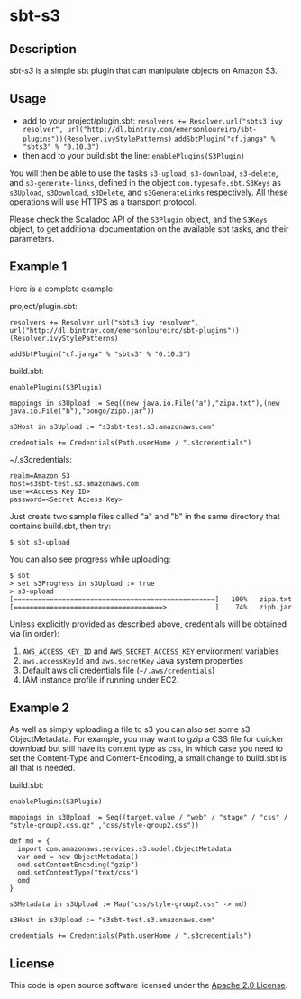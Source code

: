 # sbt-s3

## Description

*sbt-s3* is a simple sbt plugin that can manipulate objects on Amazon S3.

## Usage

* add to your project/plugin.sbt:
   `resolvers += Resolver.url("sbts3 ivy resolver", url("http://dl.bintray.com/emersonloureiro/sbt-plugins"))(Resolver.ivyStylePatterns)`
   `addSbtPlugin("cf.janga" % "sbts3" % "0.10.3")`
* then add to your build.sbt the line:
   `enablePlugins(S3Plugin)`

You will then be able to use the tasks `s3-upload`, `s3-download`, `s3-delete`, and `s3-generate-links`, defined
in the object `com.typesafe.sbt.S3Keys` as `s3Upload`, `s3Download`, `s3Delete`, and `s3GenerateLinks` respectively.
All these operations will use HTTPS as a transport protocol.

Please check the Scaladoc API of the `S3Plugin` object, and the `S3Keys` object,
to get additional documentation on the available sbt tasks, and their parameters.

## Example 1

Here is a complete example:

project/plugin.sbt:

    resolvers += Resolver.url("sbts3 ivy resolver", url("http://dl.bintray.com/emersonloureiro/sbt-plugins"))(Resolver.ivyStylePatterns)

    addSbtPlugin("cf.janga" % "sbts3" % "0.10.3")

build.sbt:

    enablePlugins(S3Plugin)

    mappings in s3Upload := Seq((new java.io.File("a"),"zipa.txt"),(new java.io.File("b"),"pongo/zipb.jar"))

    s3Host in s3Upload := "s3sbt-test.s3.amazonaws.com"

    credentials += Credentials(Path.userHome / ".s3credentials")

~/.s3credentials:

    realm=Amazon S3
    host=s3sbt-test.s3.amazonaws.com
    user=<Access Key ID>
    password=<Secret Access Key>

Just create two sample files called "a" and "b" in the same directory that contains build.sbt, then try:

    $ sbt s3-upload

You can also see progress while uploading:

    $ sbt
    > set s3Progress in s3Upload := true
    > s3-upload
    [==================================================]   100%   zipa.txt
    [=====================================>            ]    74%   zipb.jar

Unless explicitly provided as described above, credentials will be obtained via (in order):

1. `AWS_ACCESS_KEY_ID` and `AWS_SECRET_ACCESS_KEY` environment variables
2. `aws.accessKeyId` and `aws.secretKey` Java system properties
3. Default aws cli credentials file (`~/.aws/credentials`)
4. IAM instance profile if running under EC2.

## Example 2

As well as simply uploading a file to s3 you can also set some s3 ObjectMetadata.
For example, you may want to gzip a CSS file for quicker download but still have its content type as css,
In which case you need to set the Content-Type and Content-Encoding, a small change to
build.sbt is all that is needed.

build.sbt:

    enablePlugins(S3Plugin)

    mappings in s3Upload := Seq((target.value / "web" / "stage" / "css" / "style-group2.css.gz" ,"css/style-group2.css"))

    def md = {
      import com.amazonaws.services.s3.model.ObjectMetadata
      var omd = new ObjectMetadata()
      omd.setContentEncoding("gzip")
      omd.setContentType("text/css")
      omd
    }

    s3Metadata in s3Upload := Map("css/style-group2.css" -> md)

    s3Host in s3Upload := "s3sbt-test.s3.amazonaws.com"

    credentials += Credentials(Path.userHome / ".s3credentials")


## License

This code is open source software licensed under the <a href="http://www.apache.org/licenses/LICENSE-2.0.html">Apache 2.0 License</a>.
